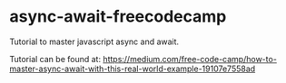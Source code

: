 # async-await-freecodecamp
Tutorial to master javascript async and await.

Tutorial can be found at: https://medium.com/free-code-camp/how-to-master-async-await-with-this-real-world-example-19107e7558ad
